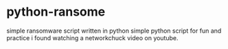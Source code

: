 # python-ransome
simple ransomware script written in python 
simple python script for fun and practice i found watching a networkchuck video on youtube.